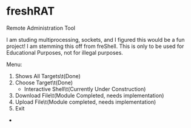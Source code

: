 # freshRAT
Remote Administration Tool

I am studing multiprocessing, sockets, and I figured this would be a fun
project! I am stemming this off from freShell. This is only to be used
for Educational Purposes, not for illegal purposes.


Menu:

1. Shows All Targets\t(Done)
2. Choose Target\t(Done)
    - Interactive Shell\t(Currently Under Construction)
3. Download File\t(Module Completed, needs implementation)
4. Upload File\t(Module completed, needs implementation)
5. Exit
- 
